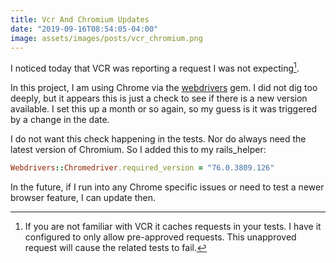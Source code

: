 ```yaml
---
title: Vcr And Chromium Updates
date: "2019-09-16T08:54:05-04:00"
image: assets/images/posts/vcr_chromium.png
---
```


I noticed today that VCR was reporting a request I was not expecting[^1].

In this project, I am using Chrome via the [webdrivers](https://github.com/titusfortner/webdrivers) gem. I did not dig too deeply, but it appears this is just a check to see if there is a new version available. I set this up a month or so again, so my guess is it was triggered by a change in the date.

I do not want this check happening in the tests. Nor do always need the latest version of Chromium. So I added this to my rails_helper:

```ruby
Webdrivers::Chromedriver.required_version = "76.0.3809.126"
```

In the future, if I run into any Chrome specific issues or need to test a newer browser feature, I can update then.

[^1]: If you are not familiar with VCR it caches requests in your tests. I have it configured to only allow pre-approved requests. This unapproved request will cause the related tests to fail.
